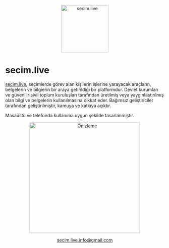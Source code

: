 <p align="center">
  <a href=https://secim.live><img src="https://github.com/mutlusinan/secim-live/assets/19624037/be5e9ed5-7da2-4c92-9070-80c7c0abf376"  title= secim.live height=150px></a>
</p>

# secim.live

[secim.live](https://secim.live), seçimlerde görev alan kişilerin işlerine yarayacak araçların, belgelerin ve bilgierin bir araya getirildiği bir platformdur. Devlet kurumları ve güvenilir sivil toplum kuruluşları tarafından üretilmiş veya yaygınlaştırılmış olan bilgi ve belgelerin kullanılmasına dikkat eder.  Bağımsız geliştiriciler tarafından geliştirilmiştir, kamuya ve katkıya açıktır.

Masaüstü ve telefonda kullanıma uygun şekilde tasarlanmıştır.

<p align="center">
  <a href=https://secim.live><img src="https://github.com/mutlusinan/secim-live/assets/19624037/067aac84-4459-412b-834f-76bf1c43f54f"  title= Önizleme  height=350px></a>
  </p>

<p align="center">
<a href=mailto:secim.live.info@gmail.com>secim.live.info@gmail.com</a>
</p>
